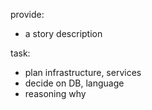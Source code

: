 provide:
- a story description

task: 
- plan infrastructure, services 
- decide on DB, language
- reasoning why
